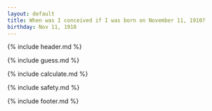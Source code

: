 ```yaml
---
layout: default
title: When was I conceived if I was born on November 11, 1910?
birthday: Nov 11, 1910
---
```


{% include header.md %}

{% include guess.md %}

{% include calculate.md %}

{% include safety.md %}

{% include footer.md %}



